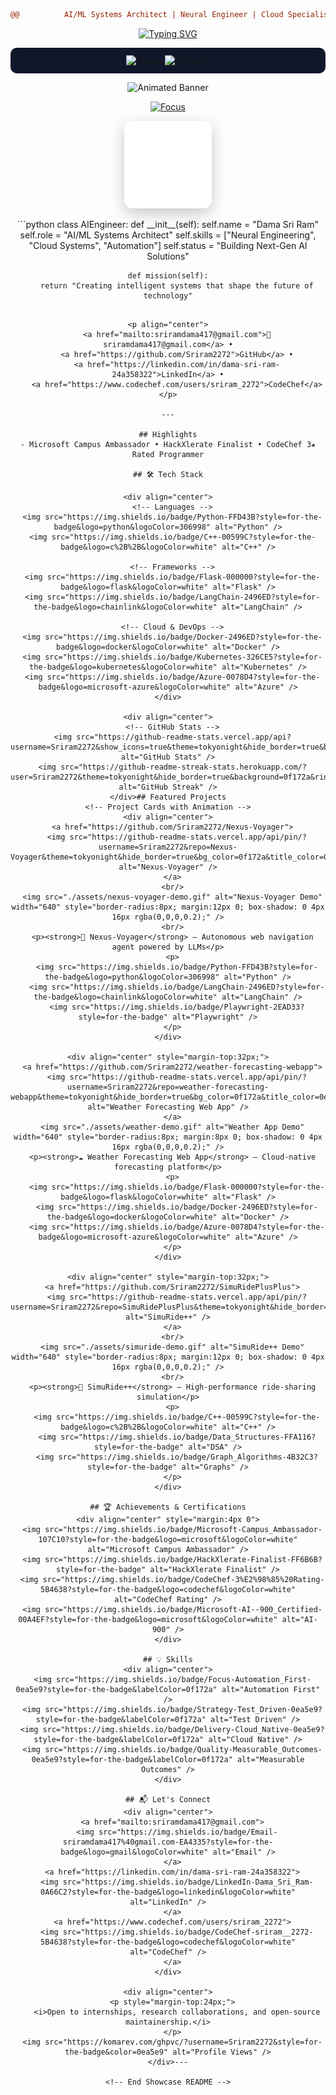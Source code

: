 <div align="center">

```diff
@@          AI/ML Systems Architect | Neural Engineer | Cloud Specialist         @@
```

[![Typing SVG](https://readme-typing-svg.herokuapp.com?font=Fira+Code&weight=600&size=35&duration=4000&pause=1000&color=0EA5E9&center=true&vCenter=true&width=600&lines=%3E+DAMA+SRI+RAM;%3E+AI%2FML+Systems+Architect;%3E+Neural+Engineer;%3E+Building+the+Future)](https://git.io/typing-svg)

<div style="background: #0f172a; padding: 12px; border-radius: 10px; margin: 8px 0;">
  <img src="https://img.shields.io/badge/STATUS-ONLINE-00ff00?style=for-the-badge&labelColor=black" alt="Status"/>
  <img src="https://img.shields.io/badge/AI%20SYSTEMS-OPERATIONAL-00ff00?style=for-the-badge&labelColor=black" alt="Systems"/>
</div>

![Animated Banner](https://capsule-render.vercel.app/api?type=waving&height=200&fontAlign=75&fontAlignY=40&color=gradient&customColorList=0,2,2,5,30&animation=twinkling&text=AI/ML%20%20Engineer)

<p align="center">
  <a href="https://github.com/Sriram2272?tab=repositories">
    <img src="https://img.shields.io/badge/AI%2FML%20%E2%80%A2%20DSA%20%E2%80%A2%20System%20Design-building%20real%20systems-0ea5e9?style=for-the-badge&labelColor=0f172a" alt="Focus" />
  </a>
</p>

<p align="center">
	<img alt="avatar" src="./assets/avatar.png" width="140" height="140" style="border-radius:14px; box-shadow:0 8px 24px rgba(0,0,0,0.22)"/>
</p>

<p align="center">```python
class AIEngineer:
    def __init__(self):
        self.name = "Dama Sri Ram"
        self.role = "AI/ML Systems Architect"
        self.skills = ["Neural Engineering", "Cloud Systems", "Automation"]
        self.status = "Building Next-Gen AI Solutions"

    def mission(self):
        return "Creating intelligent systems that shape the future of technology"
```</p>

<p align="center">
	<a href="mailto:sriramdama417@gmail.com">📧 sriramdama417@gmail.com</a> •
	<a href="https://github.com/Sriram2272">GitHub</a> •
	<a href="https://linkedin.com/in/dama-sri-ram-24a358322">LinkedIn</a> •
	<a href="https://www.codechef.com/users/sriram_2272">CodeChef</a>
</p>

---

## Highlights
- Microsoft Campus Ambassador • HackXlerate Finalist • CodeChef 3★ Rated Programmer

## 🛠 Tech Stack

<div align="center">
  <!-- Languages -->
  <img src="https://img.shields.io/badge/Python-FFD43B?style=for-the-badge&logo=python&logoColor=306998" alt="Python" />
  <img src="https://img.shields.io/badge/C++-00599C?style=for-the-badge&logo=c%2B%2B&logoColor=white" alt="C++" />
  
  <!-- Frameworks -->
  <img src="https://img.shields.io/badge/Flask-000000?style=for-the-badge&logo=flask&logoColor=white" alt="Flask" />
  <img src="https://img.shields.io/badge/LangChain-2496ED?style=for-the-badge&logo=chainlink&logoColor=white" alt="LangChain" />
  
  <!-- Cloud & DevOps -->
  <img src="https://img.shields.io/badge/Docker-2496ED?style=for-the-badge&logo=docker&logoColor=white" alt="Docker" />
  <img src="https://img.shields.io/badge/Kubernetes-326CE5?style=for-the-badge&logo=kubernetes&logoColor=white" alt="Kubernetes" />
  <img src="https://img.shields.io/badge/Azure-0078D4?style=for-the-badge&logo=microsoft-azure&logoColor=white" alt="Azure" />
</div>

<div align="center">
  <!-- GitHub Stats -->
  <img src="https://github-readme-stats.vercel.app/api?username=Sriram2272&show_icons=true&theme=tokyonight&hide_border=true&bg_color=0f172a&title_color=0ea5e9&icon_color=0ea5e9" alt="GitHub Stats" />
  <img src="https://github-readme-streak-stats.herokuapp.com/?user=Sriram2272&theme=tokyonight&hide_border=true&background=0f172a&ring=0ea5e9&fire=0ea5e9&currStreakLabel=0ea5e9" alt="GitHub Streak" />
</div>## Featured Projects
<!-- Project Cards with Animation -->
<div align="center">
  <a href="https://github.com/Sriram2272/Nexus-Voyager">
    <img src="https://github-readme-stats.vercel.app/api/pin/?username=Sriram2272&repo=Nexus-Voyager&theme=tokyonight&hide_border=true&bg_color=0f172a&title_color=0ea5e9&icon_color=0ea5e9" alt="Nexus-Voyager" />
  </a>
  <br/>
  <img src="./assets/nexus-voyager-demo.gif" alt="Nexus-Voyager Demo" width="640" style="border-radius:8px; margin:12px 0; box-shadow: 0 4px 16px rgba(0,0,0,0.2);" />
  <br/>
  <p><strong>🤖 Nexus-Voyager</strong> — Autonomous web navigation agent powered by LLMs</p>
  <p>
    <img src="https://img.shields.io/badge/Python-FFD43B?style=for-the-badge&logo=python&logoColor=306998" alt="Python" />
    <img src="https://img.shields.io/badge/LangChain-2496ED?style=for-the-badge&logo=chainlink&logoColor=white" alt="LangChain" />
    <img src="https://img.shields.io/badge/Playwright-2EAD33?style=for-the-badge" alt="Playwright" />
  </p>
</div>

<div align="center" style="margin-top:32px;">
  <a href="https://github.com/Sriram2272/weather-forecasting-webapp">
    <img src="https://github-readme-stats.vercel.app/api/pin/?username=Sriram2272&repo=weather-forecasting-webapp&theme=tokyonight&hide_border=true&bg_color=0f172a&title_color=0ea5e9&icon_color=0ea5e9" alt="Weather Forecasting Web App" />
  </a>
  <img src="./assets/weather-demo.gif" alt="Weather App Demo" width="640" style="border-radius:8px; margin:8px 0; box-shadow: 0 4px 16px rgba(0,0,0,0.2);" />
  <p><strong>☁️ Weather Forecasting Web App</strong> — Cloud-native forecasting platform</p>
  <p>
    <img src="https://img.shields.io/badge/Flask-000000?style=for-the-badge&logo=flask&logoColor=white" alt="Flask" />
    <img src="https://img.shields.io/badge/Docker-2496ED?style=for-the-badge&logo=docker&logoColor=white" alt="Docker" />
    <img src="https://img.shields.io/badge/Azure-0078D4?style=for-the-badge&logo=microsoft-azure&logoColor=white" alt="Azure" />
  </p>
</div>

<div align="center" style="margin-top:32px;">
  <a href="https://github.com/Sriram2272/SimuRidePlusPlus">
    <img src="https://github-readme-stats.vercel.app/api/pin/?username=Sriram2272&repo=SimuRidePlusPlus&theme=tokyonight&hide_border=true&bg_color=0f172a&title_color=0ea5e9&icon_color=0ea5e9" alt="SimuRide++" />
  </a>
  <br/>
  <img src="./assets/simuride-demo.gif" alt="SimuRide++ Demo" width="640" style="border-radius:8px; margin:12px 0; box-shadow: 0 4px 16px rgba(0,0,0,0.2);" />
  <br/>
  <p><strong>🚗 SimuRide++</strong> — High-performance ride-sharing simulation</p>
  <p>
    <img src="https://img.shields.io/badge/C++-00599C?style=for-the-badge&logo=c%2B%2B&logoColor=white" alt="C++" />
    <img src="https://img.shields.io/badge/Data_Structures-FFA116?style=for-the-badge" alt="DSA" />
    <img src="https://img.shields.io/badge/Graph_Algorithms-4B32C3?style=for-the-badge" alt="Graphs" />
  </p>
</div>

## 🏆 Achievements & Certifications
<div align="center" style="margin:4px 0">
  <img src="https://img.shields.io/badge/Microsoft-Campus_Ambassador-107C10?style=for-the-badge&logo=microsoft&logoColor=white" alt="Microsoft Campus Ambassador" />
  <img src="https://img.shields.io/badge/HackXlerate-Finalist-FF6B6B?style=for-the-badge" alt="HackXlerate Finalist" />
  <img src="https://img.shields.io/badge/CodeChef-3%E2%98%85%20Rating-5B4638?style=for-the-badge&logo=codechef&logoColor=white" alt="CodeChef Rating" />
  <img src="https://img.shields.io/badge/Microsoft-AI--900_Certified-00A4EF?style=for-the-badge&logo=microsoft&logoColor=white" alt="AI-900" />
</div>

## 💡 Skills
<div align="center">
  <img src="https://img.shields.io/badge/Focus-Automation_First-0ea5e9?style=for-the-badge&labelColor=0f172a" alt="Automation First" />
  <img src="https://img.shields.io/badge/Strategy-Test_Driven-0ea5e9?style=for-the-badge&labelColor=0f172a" alt="Test Driven" />
  <img src="https://img.shields.io/badge/Delivery-Cloud_Native-0ea5e9?style=for-the-badge&labelColor=0f172a" alt="Cloud Native" />
  <img src="https://img.shields.io/badge/Quality-Measurable_Outcomes-0ea5e9?style=for-the-badge&labelColor=0f172a" alt="Measurable Outcomes" />
</div>

## 📬 Let's Connect
<div align="center">
  <a href="mailto:sriramdama417@gmail.com">
    <img src="https://img.shields.io/badge/Email-sriramdama417%40gmail.com-EA4335?style=for-the-badge&logo=gmail&logoColor=white" alt="Email" />
  </a>
  <a href="https://linkedin.com/in/dama-sri-ram-24a358322">
    <img src="https://img.shields.io/badge/LinkedIn-Dama_Sri_Ram-0A66C2?style=for-the-badge&logo=linkedin&logoColor=white" alt="LinkedIn" />
  </a>
  <a href="https://www.codechef.com/users/sriram_2272">
    <img src="https://img.shields.io/badge/CodeChef-sriram__2272-5B4638?style=for-the-badge&logo=codechef&logoColor=white" alt="CodeChef" />
  </a>
</div>

<div align="center">
  <p style="margin-top:24px;">
    <i>Open to internships, research collaborations, and open-source maintainership.</i>
  </p>
  <img src="https://komarev.com/ghpvc/?username=Sriram2272&style=for-the-badge&color=0ea5e9" alt="Profile Views" />
</div>---

<!-- End Showcase README -->
